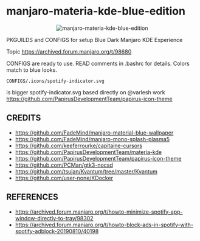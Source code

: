 # manjaro-materia-kde-blue-edition

<p align="center">
  <img src="https://forum.manjaro.org/uploads/default/original/3X/c/3/c31b0c7595486042abadb697eb8d79bd61919b70.jpeg" title="manjaro-materia-kde-blue-edition"/>
</p>


PKGUILDS and CONFIGS for setup Blue Dark Manjaro KDE Experience

Topic https://archived.forum.manjaro.org/t/98680

CONFIGS are ready to use. READ comments in .bashrc for details. Colors match to blue looks. 
```
CONFIGS/.icons/spotify-indicator.svg
```
is bigger spotify-indicator.svg based directly on @varlesh work https://github.com/PapirusDevelopmentTeam/papirus-icon-theme

## CREDITS
- https://github.com/FadeMind/manjaro-material-blue-wallpaper
- https://github.com/FadeMind/manjaro-mono-splash-plasma5
- https://github.com/keeferrourke/capitaine-cursors
- https://github.com/PapirusDevelopmentTeam/materia-kde
- https://github.com/PapirusDevelopmentTeam/papirus-icon-theme
- https://github.com/PCMan/gtk3-nocsd
- https://github.com/tsujan/Kvantum/tree/master/Kvantum
- https://github.com/user-none/KDocker

## REFERENCES
- https://archived.forum.manjaro.org/t/howto-minimize-spotify-app-window-directly-to-tray/98302
- https://archived.forum.manjaro.org/t/howto-block-ads-in-spotify-with-spotify-adblock-20190810/40198
